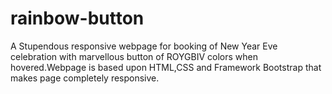 # rainbow-button
A Stupendous responsive webpage for booking of New Year Eve celebration with marvellous button of ROYGBIV colors when hovered.Webpage is based upon HTML,CSS and Framework Bootstrap that makes page completely responsive.
